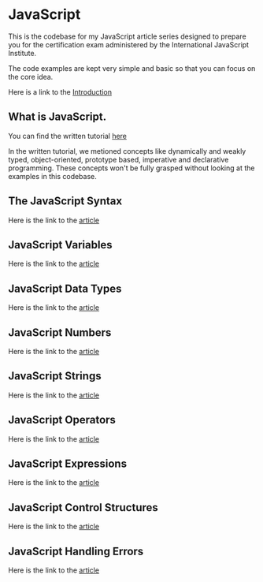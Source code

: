 # JavaScript
This is the codebase for my JavaScript article series designed to prepare you for the 
certification exam administered by the International JavaScript Institute.

The code examples are kept very simple and basic so that you can focus on the core idea.

Here is a link to the [Introduction](https://docs.google.com/document/d/1TsKAGbldpaQ-Rmh6n99OLXfzKIYrhmOtnL3Qb_11Mr0/edit?usp=sharing)

## What is JavaScript.
You can find the written tutorial [here](https://docs.google.com/document/d/1GZhZ5dejOGhwRPLqGPSTrPdys6ZgJyc9PSRtklGKCgg/edit?usp=sharing)

In the written tutorial, we metioned concepts like dynamically and weakly typed, 
object-oriented, prototype based, imperative and declarative programming. These concepts
won't be fully grasped without looking at the examples in this codebase.

## The JavaScript Syntax
Here is the link to the [article](https://docs.google.com/document/d/1xrcUlWNX-xm93sVvYVHlhkeYlgq7Ypf951vK47mmRfk/edit?usp=sharing)

## JavaScript Variables
Here is the link to the [article](https://docs.google.com/document/d/14CFpES2KbpG3vWIpxwgIP0_kLLS__UrDLOjAthgNAfY/edit?usp=sharing)

## JavaScript Data Types
Here is the link to the [article](https://docs.google.com/document/d/198_8gmEbTQGhJA4kxpDZYVa5BG1iXofqE4zC90mRPA4/edit?usp=sharing)

## JavaScript Numbers
Here is the link to the [article](https://docs.google.com/document/d/1-eh0tpbmZPCS1mAnzRIfbAIk6Xy2uFzKwHd5YDLzD-U/edit?usp=sharing)

## JavaScript Strings
Here is the link to the [article](https://docs.google.com/document/d/1nSv_WOLSPPugjZmC0Fi0GDtIFK-4b8_Z1XxFby5Zc40/edit?usp=sharing)

## JavaScript Operators
Here is the link to the [article](https://docs.google.com/document/d/1r9n61DYS4V__Qb3A7QAUBTkooc4hkZkTnmRj1YIOJvQ/edit?usp=sharing)

## JavaScript Expressions
Here is the link to the [article](https://docs.google.com/document/d/1CAKFe6zjjguwZJXuAeynQSJ1J3mpswEiZpk3dLxYOck/edit?usp=sharing)

## JavaScript Control Structures
Here is the link to the [article](https://docs.google.com/document/d/1m9BKUhlzLetvMzE0rzW4GomxiCl07qQwoPXarGzAIfk/edit?usp=sharing)


## JavaScript Handling Errors
Here is the link to the [article](https://docs.google.com/document/d/1cpHTq4YOaP7eN2jWZSAnB7y0BuST8NJbJ7huyPnhChc/edit?usp=sharing)